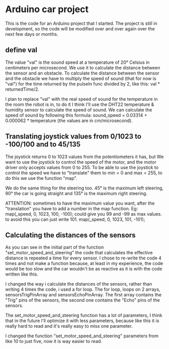 # Arduino car project

This is the code for an Arduino project that I started.
The project is still in development, so the code will be modified over and over again over the next
few days or months.

## define val
The value "val" is the sound speed at a temperature of 20° Celsius in centimeters per microsecond.
We use it to calculate the distance between the sensor and an obstacle.
To calculate the distance between the sensor and the obstacle we have to
multiply the speed of sound (that for now is "val") for the time returned by
the pulseIn func divided by 2, like this: val * returnedTime/2.

I plan to replace "val" with the real speed of sound for the temperature in the
room the robot is in, to do it I think I'll use the DHT22 temperature & humidity
sensor to calculate the speed of sound.
We can calculate the speed of sound by following this formula:
sound_speed = 0.03314 + 0.000062 * temperature (the values are in cm/microsecond).

## Translating joystick values from 0/1023 to -100/100 and to 45/135
The joystick returns 0 to 1023 values from the potentiometers it has, but
We want to use the joystick to control the speed of the motor, and the motor driver
only accepts values from 0 to 255. To be able to use the joystick to control the
speed we have to "translate" them to min = 0 and max = 255, to do this we
use the function "map".

We do the same thing for the steering too.
45° is the maximum left steering, 90° the car is going straight and 135° is the
maximum right steering.

ATTENTION: sometimes to have the maximum value you want, after the "translation"
you have to add a number in the map function.
Eg: map(_speed, 0, 1023, 100, -100); could give you 99 and -99 as max values.
to avoid this you can just write 101. map(_speed, 0, 1023, 101, -101);

## Calculating the distances of the sensors
As you can see in the initial part of the function "set_motor_speed_and_steering"
the code that calculates the effective distance is repeated a time for every
sensor. I chose to re-write the code 4 times and not make a function because,
at least in my experience, the code would be too slow and the car wouldn't be
as reactive as it is with the code written like this.

I changed the way i calculate the distances of the sensors, rather than writing
4 times the code, i used a for loop. The for loop, loops on 2 arrays, sensorsTrigPinArray
and sensorsEchoPinArray. The first array contains the "Trig" pins of the sensors,
the second one contains the "Echo" pins of the sensors. 

The set_motor_speed_and_steering function has a lot of parameters, I think that
in the future I'll optimize it with less parameters, because like this it is
really hard to read and it's really easy to miss one parameter.

I changed the function "set_motor_speed_and_steering" parameters from like 10 to
just five, now it is way easier to read.
